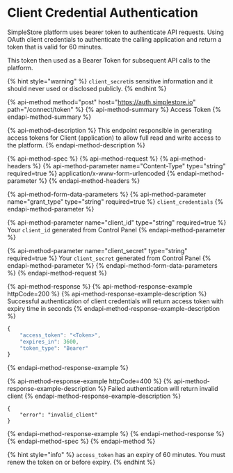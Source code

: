 # Client Credential Authentication

SimpleStore platform uses bearer token to authenticate API requests. Using OAuth client credentials to authenticate the calling application and return a token that is valid for 60 minutes.

This token then used as a Bearer Token for subsequent API calls to the platform.

{% hint style="warning" %}
`client_secret`is sensitive information and it should never used or disclosed publicly.
{% endhint %}

{% api-method method="post" host="https://auth.simplestore.io" path="/connect/token" %}
{% api-method-summary %}
Access Token
{% endapi-method-summary %}

{% api-method-description %}
This endpoint responsible in generating access tokens for Client \(application\) to allow full read and write access to the platform.
{% endapi-method-description %}

{% api-method-spec %}
{% api-method-request %}
{% api-method-headers %}
{% api-method-parameter name="Content-Type" type="string" required=true %}
application/x-www-form-urlencoded
{% endapi-method-parameter %}
{% endapi-method-headers %}

{% api-method-form-data-parameters %}
{% api-method-parameter name="grant\_type" type="string" required=true %}
`client_credentials`
{% endapi-method-parameter %}

{% api-method-parameter name="client\_id" type="string" required=true %}
Your `client_id` generated from Control Panel
{% endapi-method-parameter %}

{% api-method-parameter name="client\_secret" type="string" required=true %}
Your `client_secret` generated from Control Panel 
{% endapi-method-parameter %}
{% endapi-method-form-data-parameters %}
{% endapi-method-request %}

{% api-method-response %}
{% api-method-response-example httpCode=200 %}
{% api-method-response-example-description %}
Successful authentication of client credentials will return access token with expiry time in seconds
{% endapi-method-response-example-description %}

```javascript
{
    "access_token": "<Token>",
    "expires_in": 3600,
    "token_type": "Bearer"
}
```
{% endapi-method-response-example %}

{% api-method-response-example httpCode=400 %}
{% api-method-response-example-description %}
Failed authentication will return invalid client
{% endapi-method-response-example-description %}

```
{
    "error": "invalid_client"
}
```
{% endapi-method-response-example %}
{% endapi-method-response %}
{% endapi-method-spec %}
{% endapi-method %}

{% hint style="info" %}
`access_token` has an expiry of 60 minutes. You must renew the token on or before expiry.
{% endhint %}

